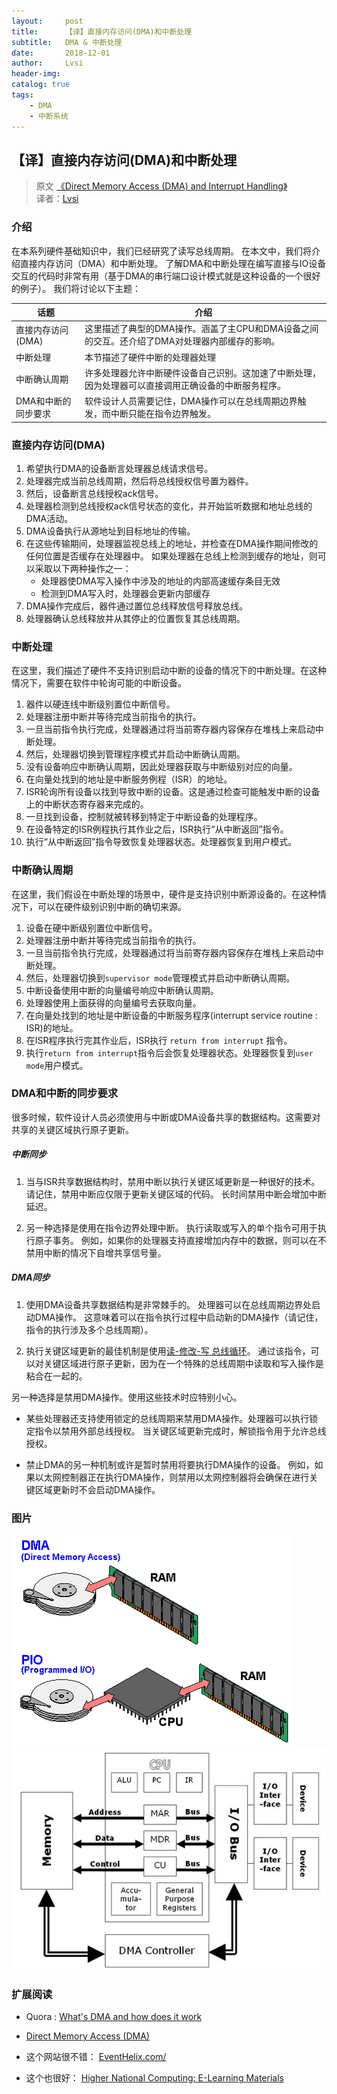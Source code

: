 ```yaml
---
layout:     post
title:      【译】直接内存访问(DMA)和中断处理
subtitle:   DMA & 中断处理
date:       2018-12-01
author:     Lvsi
header-img: 
catalog: true
tags:
    - DMA
    - 中断系统
---
```


## 【译】直接内存访问(DMA)和中断处理

> 原文 [《Direct Memory Access (DMA) and Interrupt Handling》](http://www.eventhelix.com/RealtimeMantra/FaultHandling/dma_interrupt_handling.htm#.XAFmTlUzbDd)<br/>
> 译者：[Lvsi](https://github.com/Lvsi-China)

### 介绍

在本系列硬件基础知识中，我们已经研究了读写总线周期。 在本文中，我们将介绍直接内存访问（DMA）和中断处理。 了解DMA和中断处理在编写直接与IO设备交互的代码时非常有用（基于DMA的串行端口设计模式就是这种设备的一个很好的例子）。 我们将讨论以下主题：

| 话题 | 介绍 |
| --- | --- |
| 直接内存访问(DMA) | 这里描述了典型的DMA操作。涵盖了主CPU和DMA设备之间的交互。还介绍了DMA对处理器内部缓存的影响。 |
| 中断处理 | 本节描述了硬件中断的处理器处理 |
| 中断确认周期 | 许多处理器允许中断硬件设备自己识别。这加速了中断处理，因为处理器可以直接调用正确设备的中断服务程序。 |
| DMA和中断的同步要求 |软件设计人员需要记住，DMA操作可以在总线周期边界触发，而中断只能在指令边界触发。 |

### 直接内存访问(DMA)

1. 希望执行DMA的设备断言处理器总线请求信号。 
2. 处理器完成当前总线周期，然后将总线授权信号置为器件。 
3. 然后，设备断言总线授权ack信号。 
4. 处理器检测到总线授权ack信号状态的变化，并开始监听数据和地址总线的DMA活动。 
5. DMA设备执行从源地址到目标地址的传输。 
6. 在这些传输期间，处理器监视总线上的地址，并检查在DMA操作期间修改的任何位置是否缓存在处理器中。 如果处理器在总线上检测到缓存的地址，则可以采取以下两种操作之一：
	- 处理器使DMA写入操作中涉及的地址的内部高速缓存条目无效
	- 检测到DMA写入时，处理器会更新内部缓存
7. DMA操作完成后，器件通过置位总线释放信号释放总线。
8. 处理器确认总线释放并从其停止的位置恢复其总线周期。

### 中断处理

在这里，我们描述了硬件不支持识别启动中断的设备的情况下的中断处理。在这种情况下，需要在软件中轮询可能的中断设备。
1. 器件以硬连线中断级别置位中断信号。
2. 处理器注册中断并等待完成当前指令的执行。
3. 一旦当前指令执行完成，处理器通过将当前寄存器内容保存在堆栈上来启动中断处理。
4. 然后，处理器切换到管理程序模式并启动中断确认周期。
5. 没有设备响应中断确认周期，因此处理器获取与中断级别对应的向量。
6. 在向量处找到的地址是中断服务例程（ISR）的地址。 
7. ISR轮询所有设备以找到导致中断的设备。这是通过检查可能触发中断的设备上的中断状态寄存器来完成的。
8. 一旦找到设备，控制就被转移到特定于中断设备的处理程序。
9. 在设备特定的ISR例程执行其作业之后，ISR执行“从中断返回”指令。
10. 执行“从中断返回”指令导致恢复处理器状态。处理器恢复到用户模式。

### 中断确认周期

在这里，我们假设在中断处理的场景中，硬件是支持识别中断源设备的。在这种情况下，可以在硬件级别识别中断的确切来源。

1. 设备在硬中断级别置位中断信号。
2. 处理器注册中断并等待完成当前指令的执行。
3. 一旦当前指令执行完成，处理器通过将当前寄存器内容保存在堆栈上来启动中断处理。
4. 然后，处理器切换到```supervisor mode```管理模式并启动中断确认周期。
5. 中断设备使用中断的向量编号响应中断确认周期。
6. 处理器使用上面获得的向量编号去获取向量。
7. 在向量处找到的地址是中断设备的中断服务程序(interrupt service routine : ISR)的地址。
8. 在ISR程序执行完其作业后，ISR执行 ```return from interrupt``` 指令。
9. 执行```return from interrupt```指令后会恢复处理器状态。处理器恢复到```user mode```用户模式。

### DMA和中断的同步要求

很多时候，软件设计人员必须使用与中断或DMA设备共享的数据结构。这需要对共享的关键区域执行原子更新。

##### 中断同步

1. 当与ISR共享数据结构时，禁用中断以执行关键区域更新是一种很好的技术。请记住，禁用中断应仅限于更新关键区域的代码。 长时间禁用中断会增加中断延迟。 

2. 另一种选择是使用在指令边界处理中断。 执行读取或写入的单个指令可用于执行原子事务。 例如，如果你的处理器支持直接增加内存中的数据，则可以在不禁用中断的情况下自增共享信号量。

##### DMA同步

1. 使用DMA设备共享数据结构是非常棘手的。 处理器可以在总线周期边界处启动DMA操作。 这意味着可以在指令执行过程中启动新的DMA操作（请记住，指令的执行涉及多个总线周期）。

2. 执行关键区域更新的最佳机制是使用[读-修改-写 总线循环](http://www.eventhelix.com/RealtimeMantra/FaultHandling/bus_cycles.htm#Read-Modify-Write%20Bus%20Cycle)。 通过该指令，可以对关键区域进行原子更新，因为在一个特殊的总线周期中读取和写入操作是粘合在一起的。

另一种选择是禁用DMA操作。使用这些技术时应特别小心。

- 某些处理器还支持使用锁定的总线周期来禁用DMA操作。处理器可以执行锁定指令以禁用外部总线授权。 当关键区域更新完成时，解锁指令用于允许总线授权。

- 禁止DMA的另一种机制或许是暂时禁用将要执行DMA操作的设备。 例如，如果以太网控制器正在执行DMA操作，则禁用以太网控制器将会确保在进行关键区域更新时不会启动DMA操作。

### 图片

<img src="/img/posts/2018/12-01/1.gif">

<img src="/img/posts/2018/12-01/2.jpg">

### 扩展阅读
- Quora : [What's DMA and how does it work](https://www.quora.com/What-is-DMA-and-how-does-it-work)

- [Direct Memory Access (DMA)](https://www.techopedia.com/definition/2767/direct-memory-access-dma)

- 这个网站很不错： [EventHelix.com/](http://www.eventhelix.com/)
- 这个也很好： [Higher National Computing: E-Learning Materials](https://www.sqa.org.uk/e-learning/SiteHomeCD/index.htm)